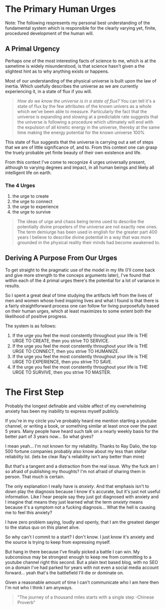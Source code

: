 # The Primary Human Urges

Note: The following respresents my personal best understanding of the fundamental system which is responsible for the clearly varying yet, finite, procedured development of the human will.

## A Primal Urgency

Perhaps one of the most interesting facts of science to me, which is at the sametime is widely misunderstood, is that science hasn't given a the slightest hint as to why anything exists or happens.

Most of our understanding of the physical universe is built upon the law of inertia. Which usefully describes the universe as we are currently experiencing it, in a state of flux if you will. 

> *How do we know the universe is in a state of flux?*
You can tell it's a state of flux by the few attributes of the known univers as a whole which we've been able to measure. Particularly the fact that the universe is expanding and slowing at a predictable rate suggests that the universe is following a procedure which ultimately will end with the expulsion of all kinetic energy in the universe, thereby at the same time making the energy potential for the known universe 100%

This state of flux suggests that the universe is carrying out a set of steps that we are of little significance of, and to. From this context one can grasp the truely probable yet finite beauty of their own existence and life.

From this context I've come to recognize 4 urges universally present, although to varying degrees and impact, in all human beings and likely all intelligent life on earth.

### The 4 Urges
1. the urge to create
2. the urge to connect
3. the urge to experience
4. the urge to survive

> The ideas of urge and chaos being terms used to describe the potentially divine propelers of the universe are not exactly new ones. The term demiurge has been used in english for the greater part 400 years I believe to describe divine potential in a way that was more grounded in the physical reality their minds had become awakened to.

## Deriving A Purpose From Our Urges
To get straight to the pragmatic use of the model in my life (I'll come back and give more strength to the conceps arguments later), I've found that within each of the 4 primal urges there's the potential for a lot of variance in results.

So I spent a great deal of time studying the artifacts left from the lives of men and women whose lived inspiring lives and what I found is that there is a fairly straightforward process one can follow for living purposefully based on their human urges, which at least maximizes to some extent both the likelihood of positive progress.

The system is as follows:

1. If the urge you feel the most constently throughout your life is THE URGE TO CREATE, then you strive TO SERVICE.
2. If the urge you feel the most constently throughout your life is THE URGE TO CONNECT, then you strive TO HUMANIZE.
3. If the urge you feel the most constently throughout your life is THE URGE TO EXPERIENCE, then you strive TO SAVE.
4. If the urge you feel the most constently throughout your life is THE URGE TO SURVIVE, then you strive TO MASTER.





# The First Step

Probably the longest definable and visible affect of my overwhelming anxiety has been my inability to express myself publicly.

If you're in my circle you've probably heard me mention starting a youtube channel, or writing a book, or something similar at least once over the past 5 years. Many people have heard such talk on a nearly weekly basis for the better part of 3 years now... So what gives?

I mean yeah... I'm not known for my reliability. Thanks to Ray Dalio, the top 500 fortune companies probably also know about my less than stellar reliability lol. (lets be clear Ray's reliability isn't any better than mine)

But that's a tangent and a distraction from the real issue. Why the fuck am I so afraid of publishing my thoughts? I'm not afraid of sharing them in person. That much is certain.

The only explanation I really have is *anxiety*. And that emphasis isn't to down play the diagnosis because I know it's accurate, but it's just not useful information. Like I hear people say they just got diagnosed with anxiety and I imagine that means they just learned what the term *anxiety* means because it's a symptom not a fucking diagnosis... What the hell is causing me to feel this anxiety?

I have zero problem saying, loudly and openly, that I am the greatest danger to the status quo on this planet alive.

So why can't I commit to a start? I don't know. I just know it's anxiety and the source is trying to keep from expressing myself.

But hang in there because I've finally picked a battle I can win. My subconsious may be strongest enough to keep me from committing to a youtube channel right this second. But a plain text based blog, with no SEO on a domain I've had parked for years with not even a social media account forward... yeah that's the battlefield I'll die or dominate on.

Given a reasonable amount of time I can't communicate who I am here then I'm not who I think I am anyways.

> "The journey of a thousand miles starts with a single step -Chinese Proverb"
